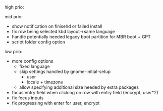 high prio:

mid prio:

* show notification on finisehd or failed install
* fix row being selected kbd layout->same language
* handle potentially needed legacy boot partition for MBR boot + GPT
* script folder config option

low prio:

* more config options
    * fixed language
    * skip settings handled by gnome-initial-setup
      * user
      * locale + timezone
    * allow specifying additional size needed by extra packages
* focus entry field when clicking on row with entry field (encrypt, user*2)
* fix focus inputs
* fix progressing with enter for user, encrypt
